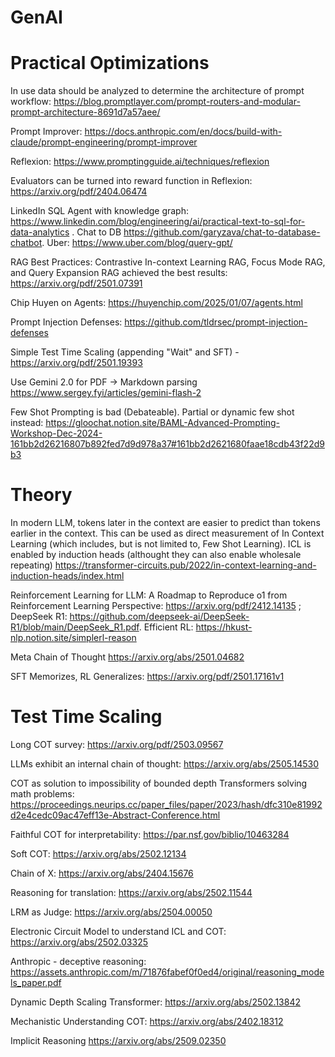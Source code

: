 # GenAI

Practical Optimizations
========================

In use data should be analyzed to determine the architecture of prompt workflow: https://blog.promptlayer.com/prompt-routers-and-modular-prompt-architecture-8691d7a57aee/

Prompt Improver: https://docs.anthropic.com/en/docs/build-with-claude/prompt-engineering/prompt-improver

Reflexion: https://www.promptingguide.ai/techniques/reflexion

Evaluators can be turned into reward function in Reflexion: https://arxiv.org/pdf/2404.06474

LinkedIn SQL Agent with knowledge graph: https://www.linkedin.com/blog/engineering/ai/practical-text-to-sql-for-data-analytics . Chat to DB https://github.com/garyzava/chat-to-database-chatbot. Uber: https://www.uber.com/blog/query-gpt/

RAG Best Practices: Contrastive In-context Learning RAG, Focus Mode RAG, and Query Expansion RAG achieved the best results: https://arxiv.org/pdf/2501.07391

Chip Huyen on Agents: https://huyenchip.com/2025/01/07/agents.html

Prompt Injection Defenses: https://github.com/tldrsec/prompt-injection-defenses

Simple Test Time Scaling (appending "Wait" and SFT) - https://arxiv.org/pdf/2501.19393

Use Gemini 2.0 for PDF -> Markdown parsing https://www.sergey.fyi/articles/gemini-flash-2

Few Shot Prompting is bad (Debateable). Partial or dynamic few shot instead: https://gloochat.notion.site/BAML-Advanced-Prompting-Workshop-Dec-2024-161bb2d26216807b892fed7d9d978a37#161bb2d2621680faae18cdb43f22d9b3

Theory
======
In modern LLM, tokens later in the context are easier to predict than tokens earlier in the context. This can be used as direct measurement of In Context Learning (which includes, but is not limited to, Few Shot Learning). ICL is enabled by induction heads (althought they can also enable wholesale repeating) https://transformer-circuits.pub/2022/in-context-learning-and-induction-heads/index.html

Reinforcement Learning for LLM: A Roadmap to Reproduce o1 from Reinforcement Learning Perspective: https://arxiv.org/pdf/2412.14135 ; DeepSeek R1: https://github.com/deepseek-ai/DeepSeek-R1/blob/main/DeepSeek_R1.pdf. Efficient RL: https://hkust-nlp.notion.site/simplerl-reason

Meta Chain of Thought https://arxiv.org/abs/2501.04682

SFT Memorizes, RL Generalizes: https://arxiv.org/pdf/2501.17161v1

Test Time Scaling
=================
Long COT survey: https://arxiv.org/pdf/2503.09567

LLMs exhibit an internal chain of thought: https://arxiv.org/abs/2505.14530

COT as solution to impossibility of bounded depth Transformers solving math problems: https://proceedings.neurips.cc/paper_files/paper/2023/hash/dfc310e81992d2e4cedc09ac47eff13e-Abstract-Conference.html

Faithful COT for interpretability: https://par.nsf.gov/biblio/10463284

Soft COT: https://arxiv.org/abs/2502.12134

Chain of X: https://arxiv.org/abs/2404.15676

Reasoning for translation: https://arxiv.org/abs/2502.11544

LRM as Judge: https://arxiv.org/abs/2504.00050

Electronic Circuit Model to understand ICL and COT: https://arxiv.org/abs/2502.03325

Anthropic - deceptive reasoning: https://assets.anthropic.com/m/71876fabef0f0ed4/original/reasoning_models_paper.pdf

Dynamic Depth Scaling Transformer: https://arxiv.org/abs/2502.13842

Mechanistic Understanding COT: https://arxiv.org/abs/2402.18312

Implicit Reasoning https://arxiv.org/abs/2509.02350
